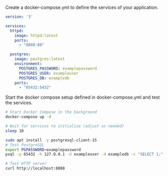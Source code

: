 Create a docker-compose.yml to define the services of your application.

<!--@abc: create({"path":"docker-compose.yml"}) -->
```yml
version: '3'

services:
  httpd:
    image: httpd:latest
    ports:
      - "8880:80"

  postgres:
    image: postgres:latest
    environment:
      POSTGRES_PASSWORD: examplepassword
      POSTGRES_USER: exampleuser
      POSTGRES_DB: exampledb
    ports:
      - "65432:5432"
```

Start the docker compose setup defined in docker-compose.yml and test the services.

<!--@abc: exec() -->
```bash
# Start Docker Compose in the background
docker-compose up -d

# Wait for services to initialize (adjust as needed)
sleep 10

sudo apt install -y postgresql-client-15
# Test PostgreSQL
export PGPASSWORD=examplepassword
psql -p 65432 -h 127.0.0.1 -U exampleuser -d exampledb -c "SELECT 1;"

# Test HTTP server
curl http://localhost:8880
```